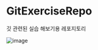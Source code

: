 # GitExerciseRepo
깃 관련된 실습 해보기용 레포지토리

![image](https://github.com/TMInstaller/GitExerciseRepo/assets/54524378/e780d6f7-92aa-4449-999f-58795ee19f76)
